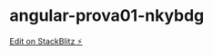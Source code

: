 # angular-prova01-nkybdg

[Edit on StackBlitz ⚡️](https://stackblitz.com/edit/angular-prova01-nkybdg)